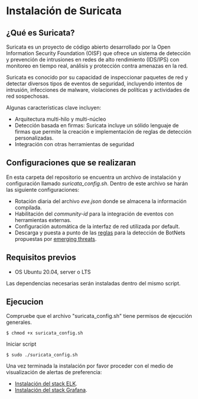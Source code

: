 # Instalación de Suricata

## ¿Qué es Suricata?
Suricata es un proyecto de código abierto desarrollado por la Open Information Security Foundation (OISF) que ofrece un sistema de detección y prevención de intrusiones en redes de alto rendimiento (IDS/IPS) con monitoreo en tiempo real, análisis y protección contra amenazas en la red.

Suricata es conocido por su capacidad de inspeccionar paquetes de red y detectar diversos tipos de eventos de seguridad, incluyendo intentos de intrusión, infecciones de malware, violaciones de políticas y actividades de red sospechosas. 
 
Algunas características clave incluyen:
* Arquitectura multi-hilo y multi-núcleo
* Detección basada en firmas: Suricata incluye un sólido lenguaje de firmas que permite la creación e implementación de reglas de detección personalizadas.
* Integración con otras herramientas de seguridad

## Configuraciones que se realizaran
En esta carpeta del repositorio se encuentra un archivo de instalación y configuración llamado *suricata_config.sh*. Dentro de este archivo se harán las siguiente configuraciones:
* Rotación diaria del archivo *eve.json* donde se almacena la información compilada.
* Habilitación del *community-id* para la integración de eventos con herramientas externas.
* Configuración automática de la interfaz de red utilizada por default.
* Descarga y puesta a punto de las [reglas](https://rules.emergingthreats.net/blockrules/emerging-botcc.suricata.rules) para la detección de BotNets propuestas por [emerging threats](https://emergingthreat.net/).

## Requisitos previos
* OS Ubuntu 20.04, server o LTS

Las dependencias necesarias serán instaladas dentro del mismo script.

## Ejecucion

Compruebe que el archivo "suricata_config.sh" tiene permisos de ejecución generales.
```
$ chmod +x suricata_config.sh
```

Iniciar script
```
$ sudo ./suricata_config.sh
```

Una vez terminada la instalación por favor proceder con el medio de visualización de alertas de preferencia:
- [Instalación del stack ELK](../ELK/README.md).
- [Instalación del stack Grafana](../Grafana-Stack/README.md).